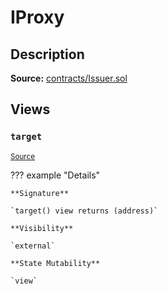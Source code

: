 # IProxy

## Description

**Source:** [contracts/Issuer.sol](https://github.com/Synthetixio/synthetix/tree/v2.98.2/contracts/Issuer.sol)

## Views

### `target`

<sub>[Source](https://github.com/Synthetixio/synthetix/tree/v2.98.2/contracts/Issuer.sol#L31)</sub>

??? example "Details"

    **Signature**

    `target() view returns (address)`

    **Visibility**

    `external`

    **State Mutability**

    `view`

